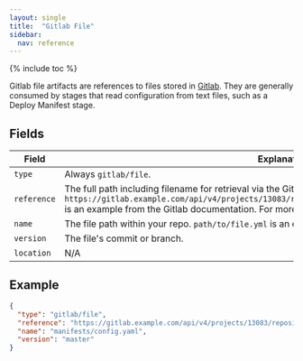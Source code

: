 ```yaml
---
layout: single
title:  "Gitlab File"
sidebar:
  nav: reference
---
```


{% include toc %}

Gitlab file artifacts are references to files stored in
[Gitlab](https://gitlab.com). They are generally consumed
by stages that read configuration from text files, such as a Deploy Manifest
stage.

## Fields

| Field | Explanation |
|-|-----------|
| `type` | Always `gitlab/file`. |
| `reference` |  The full path including filename for retrieval via the Gitlab API. `https://gitlab.example.com/api/v4/projects/13083/repository/files/manifests%2Fconfig%2Eyaml/raw` is an example from the Gitlab documentation. For more info, see the documentation [here](https://docs.gitlab.com/ee/api/repository_files.html#get-raw-file-from-repository).
| `name` | The file path within your repo. `path/to/file.yml` is an example. |
| `version` | The file's commit or branch. |
| `location` | N/A |

## Example

```json
{
  "type": "gitlab/file",
  "reference": "https://gitlab.example.com/api/v4/projects/13083/repository/files/manifests%2Fconfig%2Eyaml/raw",
  "name": "manifests/config.yaml",
  "version": "master"
}
```
